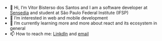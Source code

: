 - 👋 Hi, I’m Vitor Bisterso dos Santos and I am a software developer at [Sensedia](https://br.sensedia.com/) and student at São Paulo Federal Institute (IFSP)
- 👀 I’m interested in web and mobile development
- 🌱 I’m currently learning more and more about react and its ecosystem in general
- 📫 How to reach me: [LinkdIn](https://www.linkedin.com/in/vitor-bisterso-dos-santos-18a574173/) and [email](mailto:vitorbisterso@gmail.com)
